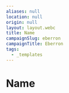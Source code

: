 ```yaml
---
aliases: null
location: null
origin: null
layout: layout.webc
title: Name
campaignSlug: eberron
campaignTitle: Eberron
tags:
  - _templates
---
```

# Name
